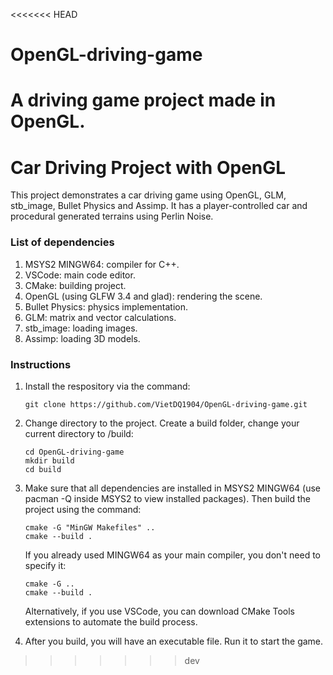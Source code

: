 <<<<<<< HEAD
# OpenGL-driving-game
A driving game project made in OpenGL.
=======
# Car Driving Project with OpenGL #

This project demonstrates a car driving game using OpenGL, GLM, stb_image, Bullet Physics and Assimp. It has a 
player-controlled car and procedural generated terrains using Perlin Noise.

<a name="dependencies"></a>

### List of dependencies ###

   1. MSYS2 MINGW64: compiler for C++. 
   2. VSCode: main code editor.
   3. CMake: building project.
   4. OpenGL (using GLFW 3.4 and glad): rendering the scene.
   5. Bullet Physics: physics implementation.
   6. GLM: matrix and vector calculations.
   7. stb_image: loading images. 
   8. Assimp: loading 3D models.

<a name = "instructions"></a>

### Instructions ###
   1. Install the respository via the command:
      ```
      git clone https://github.com/VietDQ1904/OpenGL-driving-game.git
      ```
   
   2. Change directory to the project. Create a build folder, change your current directory to /build:
      ```
      cd OpenGL-driving-game
      mkdir build
      cd build
      ```
   
   3. Make sure that all dependencies are installed in MSYS2 MINGW64 (use pacman -Q inside MSYS2 to view installed
   packages). Then build the project using the command: 

      ```
      cmake -G "MinGW Makefiles" ..
      cmake --build .
      ```

      If you already used MINGW64 as your main compiler, you don't need to specify it:

      ```
      cmake -G ..
      cmake --build .
      ```

      Alternatively, if you use VSCode, you can download CMake Tools extensions to automate the build process.
   
   4. After you build, you will have an executable file. Run it to start the game.
   
   






>>>>>>> dev
